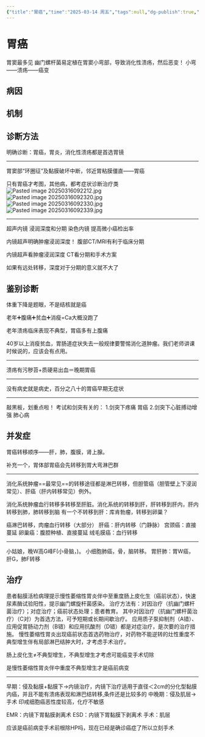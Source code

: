 ```yaml
---
{"title":"胃癌","time":"2025-03-14 周五","tags":null,"dg-publish":true,"permalink":"/200 学习/208 内科学/第04篇 消化系统/第06章 胃癌/胃癌/","dgPassFrontmatter":true,"created":"2025-03-14T13:42:12.000+08:00","updated":"2025-03-30T12:55:48.165+08:00"}
---
```


# 胃癌
胃窦最多见
幽门螺杆菌易定植在胃窦小弯部，导致消化性溃疡，然后恶变！
小弯――溃疡――癌变
## 病因
## 机制
## 诊断方法
明确诊断：胃癌，胃炎，消化性溃疡都是首选胃镜

---

胃窦部“环圈征”及黏膜破坏中断，邻近胃粘膜僵直——胃癌

只有胃癌才考图，其他病，都考症状诊断治疗类
![Pasted image 20250316092212.jpg](https://maple-forest-1315227141.cos.ap-nanjing.myqcloud.com/20250330125448410.jpg)
![Pasted image 20250316092320.jpg](https://maple-forest-1315227141.cos.ap-nanjing.myqcloud.com/20250330125503021.jpg)
![Pasted image 20250316092330.jpg](https://maple-forest-1315227141.cos.ap-nanjing.myqcloud.com/20250330125517042.jpg)
![Pasted image 20250316092339.jpg](https://maple-forest-1315227141.cos.ap-nanjing.myqcloud.com/20250330125542334.jpg)

---
超声内镜 浸润深度和分期
染色内镜 提高微小癌检出率

内镜超声明确肿瘤浸润深度！
腹部CT/MRI有利于临床分期

内镜超声看肿瘤浸润深度
CT看分期和手术方案

如果有远处转移，深度对于分期的意义就不大了
## 鉴别诊断
体重下降是题眼，不是结核就是癌

老年➕腹痛➕贫血➕消瘦=Ca大概没跑了

老年溃疡临床表现不典型，胃癌多有上腹痛

40岁以上消瘦贫血，胃肠道症状失去一般规律要警惕消化道肿瘤。我们老师讲课时候说的，应该会有点用。

---
溃疡有污秽苔+质硬易出血＝晚期胃癌

---
没有病史就是病史，百分之八十的胃癌早期无症状

---
敲黑板，划重点啦！
考试和剑突有关的：
1.剑突下疼痛 胃癌
2.剑突下心脏搏动增强 肺心病
## 并发症
胃癌转移顺序——肝，肺，腹膜，肾上腺。

补充一个，胃体部胃癌会先转移到胃大弯淋巴群

---
消化系统肿瘤==最常见==的转移途径都是淋巴转移，但胆管癌（胆管壁上下浸润常见）、肝癌（肝内转移常见）例外。

消化系统肿瘤血行转移多转移至肝脏。消化系统的转移到肝，肝转移到肝内，肝内转移到肺，肺转移到脑
有一个不转移到肝：库肯勃瘤，转移到卵巢？

癌淋巴转移，肉瘤血行转移（大部分）
肝癌：肝内转移（门静脉）
宫颈癌：直接蔓延
卵巢癌：腹腔种植、直接蔓延
绒毛膜癌：血行转移

---
小姑娘，晚W高G峰F(小骨脑，)。
小细胞肺癌，骨，脑转移。
胃肝肺：胃W癌，肝G，肺F转移
## 治疗
患者黏膜活检病理提示慢性萎缩性胃炎伴中至重度肠上皮化生（癌前状态），快速尿素酶试验阳性，提示幽门螺旋杆菌感染。
治疗方法有：对因治疗（抗幽门螺杆菌治疗）；对症治疗；癌前状态处理；患者教育。
其中对因治疗（抗幽门螺杆菌治疗）（C对）为首选方法，可予短期或长期间歇治疗。
应用质子泵抑制剂（A错）、应用促胃肠动力剂（B错）和应用抗酸剂（D错）都是对症治疗，是次要的治疗措施。
慢性萎缩性胃炎出现癌前状态首选药物治疗，对药物不能逆转的灶性重度不典型增生伴有局部淋巴结肿大时，才考虑手术治疗。

肠上皮化生≠不典型增生，不典型增生才考虑可能癌变手术切除

是慢性萎缩性胃炎伴中重度不典型增生才是癌前病变

---
早期：侵及黏膜+黏膜下→内镜治疗，内镜下治疗适用于直径＜2cm的分化型黏膜内癌，并且不能有溃疡表现和淋巴结转移,条件还是比较多的
中晚期：侵及肌层→手术
印戒细胞癌恶性度较高，化疗不敏感

EMR：内镜下胃黏膜剥离术
ESD：内镜下胃黏膜下剥离术
手术：肌层

应该是癌前病变手术前根除HP吗，现在已经是确诊癌症了所以立刻手术















































































































































































































































































































































































































































